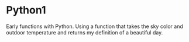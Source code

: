 # Python1
Early functions with Python. Using a function that takes the sky color and outdoor temperature and returns my definition of a beautiful day.

